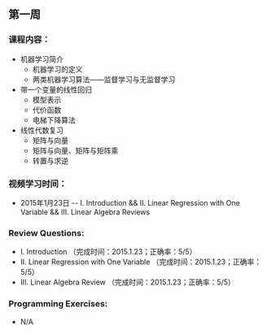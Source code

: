 ## 第一周 

### 课程内容：
   
* 机器学习简介
   * 机器学习的定义
   * 两类机器学习算法——监督学习与无监督学习
* 带一个变量的线性回归
   * 模型表示
   * 代价函数
   * 电梯下降算法
* 线性代数复习
   * 矩阵与向量
   * 矩阵与向量、矩阵与矩阵乘
   * 转置与求逆

### 视频学习时间：
   
* 2015年1月23日 -- I. Introduction && II. Linear Regression with One Variable && III. Linear Algebra Reviews

### Review Questions:

* I. Introduction （完成时间：2015.1.23；正确率：5/5）
* II. Linear Regression with One Variable （完成时间：2015.1.23；正确率：5/5）
* III. Linear Algebra Review （完成时间：2015.1.23；正确率：5/5）

### Programming Exercises:

* N/A



